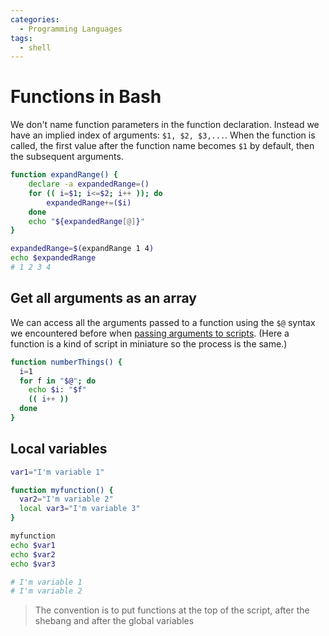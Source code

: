 ```yaml
---
categories:
  - Programming Languages
tags:
  - shell
---
```


# Functions in Bash

We don't name function parameters in the function declaration. Instead we have
an implied index of arguments: `$1, $2, $3,...`. When the function is called,
the first value after the function name becomes `$1` by default, then the
subsequent arguments.

```bash
function expandRange() {
    declare -a expandedRange=()
    for (( i=$1; i<=$2; i++ )); do
        expandedRange+=($i)
    done
    echo "${expandedRange[@]}"
}
```

```bash
expandedRange=$(expandRange 1 4)
echo $expandedRange
# 1 2 3 4
```

## Get all arguments as an array

We can access all the arguments passed to a function using the `$@` syntax we
encountered before when
[passing arguments to scripts](/Programming_Languages/Shell/Passing_arguments_to_Bash_scripts.md).
(Here a function is a kind of script in miniature so the process is the same.)

```sh
function numberThings() {
  i=1
  for f in "$@"; do
    echo $i: "$f"
    (( i++ ))
  done
}
```

## Local variables

```sh
var1="I'm variable 1"

function myfunction() {
  var2="I'm variable 2"
  local var3="I'm variable 3"
}

myfunction
echo $var1
echo $var2
echo $var3

# I'm variable 1
# I'm variable 2
```

> The convention is to put functions at the top of the script, after the shebang
> and after the global variables

